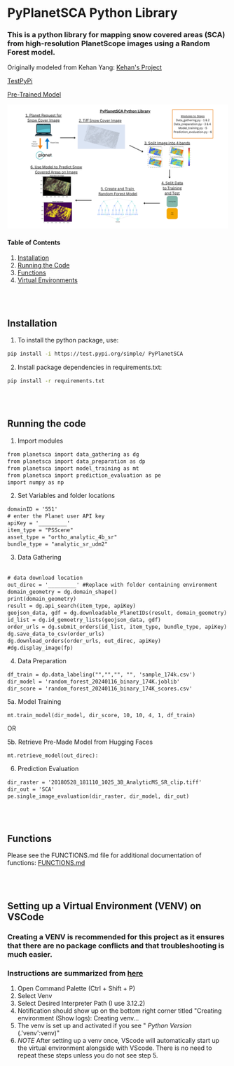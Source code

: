 # PyPlanetSCA Python Library

### This is a python library for mapping snow covered areas (SCA) from high-resolution PlanetScope images using a Random Forest model.

Originally modeled from Kehan Yang: 
[Kehan's Project](https://github.com/KehanGit/High_resolution_snow_cover_mapping/blob/main/01_download_planetscope_images.ipynb) 

[TestPyPi](https://test.pypi.org/project/PyPlanetSCA/#description)

[Pre-Trained Model](https://huggingface.co/IanChiu333/PyPlanetSCA_Library)

![PyPlanetSCA](additional_assets/PyPlanetSCA_Image.png)

#### Table of Contents <a name="table_of_contents"></a>

1. [Installation](#installation)
2. [Running the Code](#running)
3. [Functions](#functions)
4. [Virtual Environments](#VENV)

<br></br>

## Installation <a name="installation"></a>

1. To install the python package, use:

```bash
pip install -i https://test.pypi.org/simple/ PyPlanetSCA
```

2. Install package dependencies in requirements.txt:

```bash
pip install -r requirements.txt
```

<br></br>

## Running the code <a name="running"></a>

1. Import modules

```
from planetsca import data_gathering as dg
from planetsca import data_preparation as dp
from planetsca import model_training as mt
from planetsca import prediction_evaluation as pe
import numpy as np
```

2. Set Variables and folder locations

```
domainID = '551'
# enter the Planet user API key
apiKey = '_________'
item_type = "PSScene"
asset_type = "ortho_analytic_4b_sr"
bundle_type = "analytic_sr_udm2"
```

3. Data Gathering

```

# data download location
out_direc = '_________' #Replace with folder containing environment
domain_geometry = dg.domain_shape()
print(domain_geometry)
result = dg.api_search(item_type, apiKey)
geojson_data, gdf = dg.downloadable_PlanetIDs(result, domain_geometry)
id_list = dg.id_gemoetry_lists(geojson_data, gdf)
order_urls = dg.submit_orders(id_list, item_type, bundle_type, apiKey)
dg.save_data_to_csv(order_urls)
dg.download_orders(order_urls, out_direc, apiKey)
#dg.display_image(fp)
```

4. Data Preparation

```
df_train = dp.data_labeling("","","", "", 'sample_174k.csv')
dir_model = 'random_forest_20240116_binary_174K.joblib'
dir_score = 'random_forest_20240116_binary_174K_scores.csv'
```

5a. Model Training

```
mt.train_model(dir_model, dir_score, 10, 10, 4, 1, df_train)
```

OR

5b. Retrieve Pre-Made Model from Hugging Faces

```
mt.retrieve_model(out_direc):
```

6. Prediction Evaluation

```
dir_raster = '20180528_181110_1025_3B_AnalyticMS_SR_clip.tiff'
dir_out = 'SCA'
pe.single_image_evaluation(dir_raster, dir_model, dir_out)
```

<br></br>

## Functions <a name="functions"></a>

Please see the FUNCTIONS.md file for additional documentation of functions:
[FUNCTIONS.md](https://github.com/DSHydro/PyPlanetSCA-Python-Library/blob/main/FUNCTIONS.md)

<br></br>

## Setting up a Virtual Environment (VENV) on VSCode <a name="venv"></a>

### Creating a VENV is recommended for this project as it ensures that there are no package conflicts and that troubleshooting is much easier.

### Instructions are summarized from [here](https://code.visualstudio.com/docs/python/environments)

1. Open Command Palette (Ctrl + Shift + P)
2. Select Venv
3. Select Desired Interpreter Path (I use 3.12.2)
4. Notification should show up on the bottom right corner titled "Creating
   environment (Show logs): Creating venv...
5. The venv is set up and activated if you see " _Python Version_
   (.'venv':venv)"
6. _NOTE_ After setting up a venv once, VScode will automatically start up the
   virtual environment alongside with VScode. There is no need to repeat these
   steps unless you do not see step 5.
